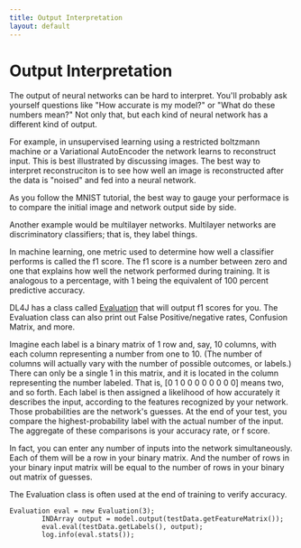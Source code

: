 ```yaml
---
title: Output Interpretation
layout: default
---
```


# Output Interpretation

The output of neural networks can be hard to interpret. You'll probably ask yourself questions like "How accurate is my model?" or "What do these numbers mean?" Not only that, but each kind of neural network has a different kind of output. 

For example, in unsupervised learning using a restricted boltzmann machine or a Variational AutoEncoder the network learns to reconstruct input. This is best illustrated by discussing images. The best way to interpret reconstruciton is to see how well an image is reconstructed after the data is "noised" and fed into a neural network. 

As you follow the MNIST tutorial, the best way to gauge your performace is to compare the initial image and network output side by side.

Another example would be multilayer networks. Multilayer networks are discriminatory classifiers; that is, they label things. 

In machine learning, one metric used to determine how well a classifier performs is called the f1 score. The f1 score is a number between zero and one that explains how well the network performed during training. It is analogous to a percentage, with 1 being the equivalent of 100 percent predictive accuracy.

DL4J has a class called [Evaluation](./doc/org/deeplearning4j/eval/Evaluation.html) that will output f1 scores for you. The Evaluation class can also print out False Positive/negative rates, Confusion Matrix, and more. 

Imagine each label is a binary matrix of 1 row and, say, 10 columns, with each column representing a number from one to 10. (The number of columns will actually vary with the number of possible outcomes, or labels.) There can only be a single 1 in this matrix, and it is located in the column representing the number labeled. That is, [0 1 0 0 0 0 0 0 0 0] means two, and so forth. 
Each label is then assigned a likelihood of how accurately it describes the input, according to the features recognized by your network. Those probabilities are the network's guesses. At the end of your test, you compare the highest-probability label with the actual number of the input. The aggregate of these comparisons is your accuracy rate, or f score. 

In fact, you can enter any number of inputs into the network simultaneously. Each of them will be a row in your binary matrix. And the number of rows in your binary input matrix will be equal to the number of rows in your binary out matrix of guesses.

The Evaluation class is often used at the end of training to verify accuracy. 

```
Evaluation eval = new Evaluation(3);
        INDArray output = model.output(testData.getFeatureMatrix());
        eval.eval(testData.getLabels(), output);
        log.info(eval.stats());

```




